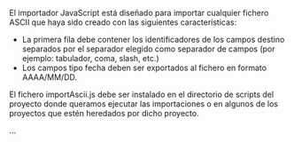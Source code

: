 El importador JavaScript está diseñado para importar cualquier fichero ASCII que haya sido creado con las siguientes características:

- La primera fila debe contener los identificadores de los campos destino separados por el separador elegido como separador de campos (por ejemplo: tabulador, coma, slash, etc.)
- Los campos tipo fecha deben ser exportados al fichero en formato AAAA/MM/DD.

El fichero importAscii.js debe ser instalado en el directorio de scripts del proyecto donde queramos ejecutar las importaciones o en algunos de los proyectos que estén heredados por dicho proyecto.

...